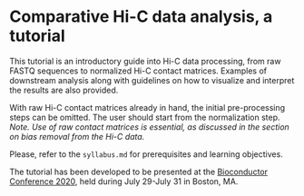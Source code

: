 # Comparative Hi-C data analysis, a tutorial

This tutorial is an introductory guide into Hi-C data processing, from raw FASTQ sequences to normalized Hi-C contact matrices. Examples of downstream analysis along with guidelines on how to visualize and interpret the results are also provided.

With raw Hi-C contact matrices already in hand, the initial pre-processing steps can be omitted. The user should start from the normalization step. _Note. Use of raw contact matrices is essential, as discussed in the section on bias removal from the Hi-C data._

Please, refer to the `syllabus.md` for prerequisites and learning objectives.

The tutorial has been developed to be presented at the [Bioconductor Conference 2020](https://bioc2020.bioconductor.org/), held during July 29-July 31 in Boston, MA.
